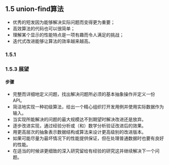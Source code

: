 1.5 union-find算法
--

+ 优秀的短发因为能够解决实际问题而变得更为重要；
+ 高效算法的代码也可以很简单；
+ 理解某个显示的性能特点是一项有趣而令人满足的挑战；
+ 迭代式改进能够让算法的效率越来越高。

### 1.5.1


### 1.5.3 展望
#### 步骤
+ 完整而详细地定义问题，找出解决问题所必须的基本抽象操作并定义一份API。
+ 简洁地实现一种初级算法，给出一个精心组织打开发用例并使用实际数据作为输入。
+ 当实现所能解决的问题的最大规模达不到期望时解决改进还是放弃。
+ 逐步改进实现，通过经验分析或（和）数学分析验证改进后的效果。
+ 用更高层次的抽象表示数据结构或算法来设计更高级别的改进版本。
+ 如果可能尽量为最坏情况下的性能提供保证，但在处理普通数据时也要有良好的性能。
+ 在适当的时候讲更细致的深入研究留给有经验的研究这并继续解决下一个问题。
